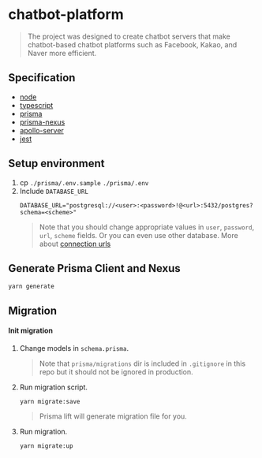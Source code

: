 # chatbot-platform

> The project was designed to create chatbot servers that make chatbot-based chatbot platforms such as Facebook, Kakao, and Naver more efficient.

## Specification
* [node](https://nodejs.org)
* [typescript](https://typescriptlang.org)
* [prisma](https://www.prisma.io)
* [prisma-nexus](https://www.nexusjs.org/#/components/schema/plugins/prisma)
* [apollo-server](https://www.apollographql.com/docs/apollo-server)
* [jest](https://jestjs.io)

## Setup environment
1. cp `./prisma/.env.sample` `./prisma/.env`
2. Include `DATABASE_URL`
   ```
   DATABASE_URL="postgresql://<user>:<password>!@<url>:5432/postgres?schema=<scheme>"
   ```
   > Note that you should change appropriate values in `user`, `password`, `url`, `scheme` fields. Or you can even use other database. More about [connection urls](https://www.prisma.io/docs/reference/database-connectors/connection-urls)

## Generate Prisma Client and Nexus
```
yarn generate
```

## Migration

#### Init migration

1. Change models in `schema.prisma`.
   > Note that `prisma/migrations` dir is included in `.gitignore` in this repo but it should not be ignored in production.
2. Run migration script.
   ```
   yarn migrate:save
   ```
   > Prisma lift will generate migration file for you.
3. Run migration.
   ```
   yarn migrate:up
   ```

